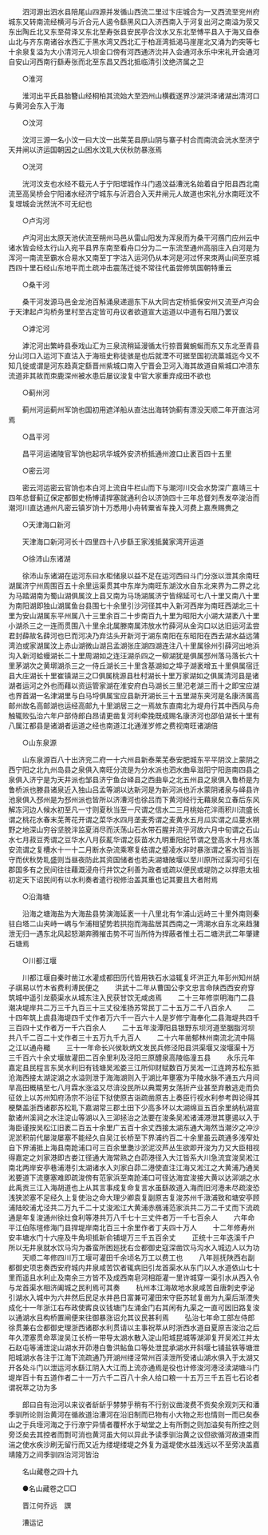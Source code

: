 <!-- { "loadSidebar": true } -->
　　泗河源出泗水县陪尾山四源并发循山西流二里过卞庄城合为一又西流至兖州府城东又转南流经横河与沂合元人遏令繇黑风口入济西南入于河复出河之南溢为荥又东出陶丘北又东至荷泽又东北至寿张县安民亭合汶水又东北至愽平县入于海又自泰山北与齐东南诸谷水西汇于黑水湾又西北汇于柏涯湾抵渴马崖崖北又涌为趵突等七十余泉复溢为大小清河元人坝金口傍有河西通济沇并入会通河永乐中宋礼开会通河自安山河西南行繇寿张而北至东昌又西北抵临清引汶绝济属之卫 

　　○淮河 

　　淮河出平氏县胎簪山经桐柏其流始大至泗州山横截遂界沙湖洪泽诸湖出清河口与黄河会东入于海 

　　○汶河 

　　汶河三源一名小汶一曰大汶一出莱芜县原山阴与寨子村合而南流会洸水至济宁天井闸以济运国朝因之山困水汶耴大伏秋防暴涨焉 

　　○洸河 

　　洸河汶支也水经不载元人于宁阳堽城作斗门遏汶益漕洸名始着自宁阳县西北南流至高吴桥会宁阳诸水经济宁城东与沂泗合入天井闸元人故道也宋礼分水南旺汶不复堽城会洸然洸不可无纪也 

　　○卢沟河 

　　卢沟河出太原天池伏流至朔州马邑从雷山阳发为浑泉而为桑干河鴈门应州云中诸水皆会经太行山入宛平县界东南至看舟口分为二一东流至通州高丽庄入白河是为浑河一南流至霸水合易水又南至丁字沽入运河仍从本河是河过怀来朿两山间至京城西四十里石经山东地平而土疏冲击震荡迁徙不常往代虽尝修筑国朝特重云 

　　○桑干河 

　　桑干河发源马邑金龙池百斛涌泉递逦东下从大同古定桥抵保安州又流至卢沟会于天津起卢沟桥务里村至古定皆可舟议者欲道宣大运道以中道有石阻乃罢议 

　　○滹沱河 

　　滹沱河出繁峙县泰戏山汇为三泉流稍延漫循太行掠晋冀蜿蜒而东又东北至青县分山河口入运河下直沽入于海班史称徒骇是也后就湮不可据至国初流藁城迄今又不知几徙或谓是河东趋真定繇晋州紫城口南入宁晋会卫河入海其故道自紫城口冲溃东流道非其故而朿鹿深州被水患后屡议浚复中官大家重弃成田不欲也 

　　○蓟州河 

　　蓟州河运蓟州军饷也国初用遮洋船从直沽出海转饷蓟有漂没天顺二年开直沽河焉 

　　○昌平河 

　　昌平河运诸陵官军饷也起巩华城外安济桥抵通州渡口止袤百四十五里 

　　○密云河 

　　密云河运密云官饷也本白河上流自牛栏山而下与潮河川交会水势深广嘉靖三十四年总督蓟辽保定都御史杨愽请捍塞就通利合以济饷四十三年总督刘焘发卒浚治而潮河川直达通州凡密云镇岁饷十万悉用小舟转粟省车挽入河费上嘉焘赐赉之 

　　○天津海口新河 

　　天津海口新河河长十四里四十八步繇王家浅抵冀家湾开运道 

　　○徐沛山东诸湖 

　　徐沛山东诸湖在运河东曰水柜储泉以益不足在运河西曰斗门分涨以泄其余南旺湖属济宁州周围百五十余里运渠贯其中东岸为南旺东湖汶水自东北来界为二界之北为马踏湖南为蜀山湖俱属汶上县又南为马场湖属济宁皆绵延可七八十里又南八十里为南阳湖即独山湖属鱼台县围七十余里引沙河径其中入新河西岸为南旺西湖北三十里为安山湖属东平州属八十三里余百二十步南百九十里为昭阳大小湖大湖袤八十里小湖杀三之一连而贯围八十里余北属滕南属沛放水竹薛河从金沟口以达旧运河孟尝君封薛故名薛河也巳而河决乃弃沽头开新河于湖东南阳在东昭阳在西去湖水益远蒲湾泊或家湖属汶上赤山湖微山湖吕孟湖张庄湖四湖连注八十里属徐州引薛河出地浜沟入新河蛤蟃湖长二十里周湖如之连汪湖杀四之一柳湖犹是俱属邳州落马落长六十里茅湖次之黄墎湖杀三之一侍丘湖长三十里含基湖如之埠子湖袤增五十里俱属宿迁县大庄湖长十里崔镇湖三之□俱属桃源县杜村湖长十里万家湖如之俱属清河县是诸湖者运河之外也而藉以资运管家湖在淮安府白马湖长三里汜老湖三而十之即宝应湖也界首湖一名津湖里与白马埒俱属宝应县新开湖长三十五里湖东夹河是名康济属高邮州故名高邮湖也运经高邮九十里湖居三之一焉故东直南北为堤舟行其中西风与舟触辄败弘治六年户部侍郎白昂请更凿复河利牵挽既成赐名康济河也邵伯湖长十里有八属江都县是诸湖者运道之经也南道江北通淮岁修之费视南旺诸湖倍 

　　○山东泉源 

　　山东泉源百八十出济兖二府一十六州县新泰莱芜泰安肥城东平平阴汶上蒙阴之西宁阳之北九州岛县之泉俱入南旺分流是为分水派也泗水曲阜滋阳宁阳迤南四县之泉俱入济宁是为天井派也邹县济宁鱼台峄县之西曲阜之北五州县之泉俱入鲁桥是为鲁桥派也滕县诸泉近入独山吕孟等湖以达新河是为新河派也沂水蒙阴诸泉与峄县许池泉俱入邳州是为邳州派也皆所以济漕河也徐吕而下黄河经行无藉泉矣立春后东风解冻河边人候水初至凡一寸则夏秋当至一尺谓之信水二三月桃始花泮雨积川流盛长谓之桃花水春末芜菁花开谓之菜华水四月垄麦秀谓之麦黄水五月瓜实谓之瓜蔓水朔野之地深山穷谷坚脱泮监夏消尽而沃荡山石水带石腥并流乎河故六月中旬谓之石山水七月菽豆秀谓之豆华水八月荻薍华谓之荻苗水九明重阳纪节谓之登高水十月水落安流谓之复槽水十一十二月断水杂流乘寒复结谓之蹙凌水非时暴涨谓之客水皆当廵守而伏秋势耴盛则当昼夜防此其资国储者也若夫湖塘陂堰以至川原所过渠沟可引在郡国多有之民间往往藉溉浸舟行井饮之利善为政者或疏以便民或堤防之以捍患太祖初定天下诏民间有以水利奏者遣行视修治盖其重也记其要且大者附焉 

　　○沿海塘 

　　沿海之塘海盐为大海盐县势演海延袤一十八里北有乍浦山远峙三十里外南则秦驻白塔二山夹峙一嵎与乍浦相望势若拱抱而海盐居其西南之一湾潮水自东北来趋潴泄无归一遇东北风起怒潮奔腾摧击势不可当所恃为捍蔽者惟土石二塘洪武二年肇建石塘焉 

　　○川都江堰 

　　川都江堰自秦时凿江水灌成都田历代皆用铁石水溢辄复坏洪正九年彭州知州胡子祺易以竹木省费利溥民便之 
　　洪武十二年从曹国公李文忠言命陕西西安府穿筑城中遥引龙藐渠水从城东注入民获甘饮无咸卤焉 
　　二十三年修崇明海门二县潮决堤岸共二万三千九百三十三丈役淮扬苏常民丁二十五万二千八百余人 
　　二十四年筑上虞县海堤四千丈作者万六千一百六十人是岁修宁海奉化二县海堤共四千三百四十丈作者万一千六百余人 
　　二十五年浚潭阳县银野东坝河道至胭脂河坝共八千二百二十丈作者三十五万九千九百人 
　　二十六年凿郁林州南流北流中隔之江以通舟檝 
　　三十一年命长兴侯耿炳文发民兵修泾阳县洪渠堰又浚堰渠十万三千百六十余丈堰故灌田二百余里利及泾阳三原醴泉高陵临潼五县 
　　永乐元年嘉定县民程言东吴水利旧有钱塘吴淞娄三江所仰财赋数百万吴淞一江连跨苏松东抵沧海西接太湖淀湖之水溢则泄于海海湖则入于湖比年壅塞为平陵水脉不通五六月间旱高田概槁至七八月霖水涨溢又尽渰没民所以典鬻男女荡折产业甚至弃散逃走而负征敛上以苏州知府汤宗不治征下狱使原吉诣疏凿原吉上奏臣行视水利参考舆论得其梗槩盖浙西诸郡苏松耴下嘉湖常三郡土田下少高多环以太湖绵亘五百余里纳杭湖宣歙诸州溪涧之水注淀山等湖以入三泖拯治之法要在浚条吴淞诸浦港泄其壅遏以入于海臣谨按吴松江旧袤二百五十余里广五百十余丈西接太湖东通大海然当潮汐之冲沙泥淤积前代屡浚屡塞不能经久自吴江长桥至下界浦约百二十余里虽云疏通多浅窄处自下界浦抵上海县南跄浦口可三百余里灔沙淤泥洨芦丛生欲即开浚为力又大臣相视得嘉定之刘家港即古娄江径通大海常熟之白茆港径入大江皆系大川急流宜浚吴淞江南北两岸安亭巷浦港引太湖诸水入刘家白茆二港使直注江海又淞江之大黄浦乃通吴淞要道下流壅塞难即疏浚傍有范家浜至南跄浦口可径达海宜浚接大黄以达泖湖之水此禹贡三江入海胡道也上从其言事成复命复言水虽繇故道入海而旧河港未尽疏浚恐浅狭淤塞不足经久上复使治之命大理少卿袁复副原吉复浚苏州千潡浦致和塘安亭顾浦陆皎浦尤泾共二万九千二十丈浚淞江大黄浦赤鴈浦范家浜共二万二千丈而下流疏通是年复浚通州徐灶食利等港共万八千七十三丈件者万一千七百余人 
　　六年命平江伯陈瑄修海门县捍堤岸南北百三十余里作者丁夫四十万人 
　　十二年修寿州安丰塘水门十六座及牛角坝抵新俞铺堤万三千五百余丈 
　　正统十三年迭溪千户所以无井泉就水饮马沟为番蛮所困廵抚右佥都御史寇深凿饮马沟水入城边人以为功 
　　天顺二年修四川万工堰可灌田千余顷名万工以费工也 
　　八年廵抚陕西右副都御史项忠奏西安府城内井泉咸苦饮者辄病旧引龙首渠水从东门以入水道依山七十里而遥且水利止及南余三方皆不及成西南皂河相距灌一里许城穿一渠引水从西入令与龙首渠水相济阖城之民利焉可其奏 
　　杭州本江海故地水泉咸苦自唐刺史李泌引湖水入城中为六井然后民足水井邑日富兼可灌田宋守臣苏轼复凿为九渠后渐湮失成化十一年浙江右布政使寗良议钱塘门左涌金门右其闲有九渠之一直可因旧路复浚以通湖水且构桥置闸便来往御暴涨诏允其议民甚利焉 
　　弘治七年命工部左侍郎徐贯兼右佥都御史理浙西诸郡水利贯请以主事祝萃从时浙西水道自夏原吉浚治之后年久湮塞贯命萃浚吴江长桥一带导太湖水散入淀山阳城昆城等湖泖复开吴淞江并太石赵屯等浦泄淀山湖水开茆港白鲁洪鲇鱼口等处泄昆承湖水开斜堰七铺盐铁等塘泄阳城湖水各注于江海下流疏通乃开湖州缕泾常州百渎泄所受诸山湖水俱入于太湖又开各处斗门以泄运河水繇江阴入大江而上流亦通焉是役也计修浚河港泾渎湖塘斗门堤岸百十有五道作者二十一万六千二百八十余人给口粮一十五万三千五百七石论者谓祝萃之功为多 

　　郎曰自有治河以来议者龂龂乎棼棼乎稍有不行别议凿浚费不赀矣余观刘天和潘季驯所论则治黄河在循故道治漕河在沿旧制而已物有小大物之形也情则一而已矣泰山之于兵垤河海之于行潦宁异情者覆杯水于坳堂之上有所剽之则加溢矣有所控之则旁泛矣去其控者而剽可消也黄河虽大何以异此予读季驯治黄之议但欲循河故道束而湍之使水疾沙刷无留行而又近为缕堤缕堤之外复为遥堤使水益浅远以不至旁决盖嘉靖隆万之间季驯四治河河皆治 

　　名山藏卷之四十九 

　　●名山藏卷之□□ 

　　晋江何乔远　譔 

　　漕运记 


